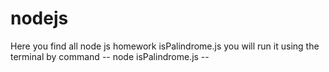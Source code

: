 # nodejs
Here you find all node js homework
isPalindrome.js you will run it using the terminal by command  -- node isPalindrome.js --
